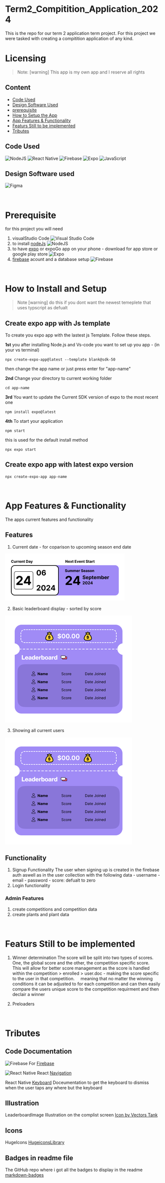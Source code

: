 # Term2_Compitition_Application_2024
 This is the repo for our term 2 application term project. For this project we were tasked with creating a compitition application of any kind. 

# Licensing 
>Note: [warning]
> This app is my own app and I reserve all rights 


## Content

- [Code Used](#code-used)
- [Design Software Used](#design-software-used)
- [prerequisite](#prerequisite)
- [How to Setup the App](#how-to-install-and-setup)
- [App Features & Functionality](#app-features--functionality)
- [Featurs Still to be implemented](#featurs-still-to-be-implemented)
- [Tributes](#tributes)

## Code Used 

![NodeJS](https://img.shields.io/badge/node.js-6DA55F?style=for-the-badge&logo=node.js&logoColor=white)
![React Native](https://img.shields.io/badge/React_Native-20232A?style=for-the-badge&logo=react&logoColor=61DAFB)
![Firebase](https://img.shields.io/badge/firebase-a08021?style=for-the-badge&logo=firebase&logoColor=ffcd34)
![Expo](https://img.shields.io/badge/expo-1C1E24?style=for-the-badge&logo=expo&logoColor=#D04A37)
![JavaScript](https://img.shields.io/badge/javascript-%23323330.svg?style=for-the-badge&logo=javascript&logoColor=%23F7DF1E)

## Design Software used

![Figma](https://img.shields.io/badge/figma-%23F24E1E.svg?style=for-the-badge&logo=figma&logoColor=white)

<br>

# Prerequisite

for this project you will need
1. visualStudio Code ![Visual Studio Code](https://img.shields.io/badge/Visual%20Studio%20Code-0078d7.svg?style=for-the-badge&logo=visual-studio-code&logoColor=white)
2. to install [nodeJs](https://nodejs.org/en) ![NodeJS](https://img.shields.io/badge/node.js-6DA55F?style=for-the-badge&logo=node.js&logoColor=white)
3. to have [expo](https://expo.dev) or expoGo app on your phone - download for app store or google play store ![Expo](https://img.shields.io/badge/expo-1C1E24?style=for-the-badge&logo=expo&logoColor=#D04A37)
4. [firebase](https://firebase.google.com/) acount and a database setup ![Firebase](https://img.shields.io/badge/firebase-a08021?style=for-the-badge&logo=firebase&logoColor=ffcd34)

<br>

# How to Install and Setup

> Note [warning]
> do this if you dont want the newest temeplete that uses typscript as defualt

## Create expo app with Js template 
To create you expo app with the lastest js Template. Follow these steps.

**1st** you after installing Node.js and Vs-code you want to set up you app - (in your vs terminal)

```
npx create-expo-app@latest --template blank@sdk-50
```

then change the app name or just press enter for "app-name"

**2nd** Change your directory to current working folder

```
cd app-name
```

**3rd** You want to update the Current SDK version of expo to the most recent one

```
npm install expo@latest
```

**4th** To start your application 

```
npm start
```

this is used for the default install method

```
npx expo start
```

## Create expo app with latest expo version

```
npx create-expo-app app-name
```

<br>

# App Features & Functionality 

The apps current features and functionality 

## Features 

1. Current date - for coparison to upcoming season end date 

<img src='Readme-Assets\Current Date and Time widget.png'/>

2. Basic leaderboard display - sorted by score

<img src='Readme-Assets\leaderboardWidget.png'/>

3. Showing all current users 

<img src='Readme-Assets\leaderboardWidget.png'/>

## Functionality 

1. Signup Functionality 
    The user when signing up is created in the firebase auth aswell as in the user collection with the following data 
        - username 
        - email
        - password
        - score: defualt to zero
2. Login functionality 

### Admin Features 

1. create competitions and competition data
2. create plants and plant data 

<br>

# Featurs Still to be implemented

1. Winner determination
    The score will be split into two types of scores. One, the global score and the other, the competition specific score.
    This will allow for better score management as the score is handled within the competition > enrolled > user.doc - making the score specific to the user in that competition.
    meaning that no matter the winning conditions it can be adjusted to for each competition and can then easily compare the users unique score to the competition requirment and then declair a winner

2. Preloaders 

<br>

# Tributes 

## Code Documentation

![Firebase](https://img.shields.io/badge/firebase-a08021?style=for-the-badge&logo=firebase&logoColor=ffcd34)
For [Firebase](https://firebase.google.com/docs?hl=en&authuser=0&_gl=1*b7euly*_ga*NTc5MzI4MTI2LjE3MTQwMzM1Mjk.*_ga_CW55HF8NVT*MTcxODM3MTM1NS41OC4xLjE3MTgzNzE1MTkuMTkuMC4w)

![React Native](https://img.shields.io/badge/React_Native-20232A?style=for-the-badge&logo=react&logoColor=61DAFB)
React [Navigation](https://reactnavigation.org/docs/getting-started/)

React Native [Keyboard](https://reactnative.dev/docs/keyboard)
    Doceumentation to get the keyboard to dismiss when the user taps any where but the keyboard



## Illustration 

LeaderboardImage Illustration on the complist screen
<a href="https://www.freepik.com/search">Icon by Vectors Tank</a>

## Icons

HugeIcons
[HugeiconsLibrary](https://hugeicons.com/icons)

## Badges in readme file 

The GitHub repo where i got all the badges to display in the readme
[markdown-badges](https://github.com/Ileriayo/markdown-badges/blob/master/README.md)